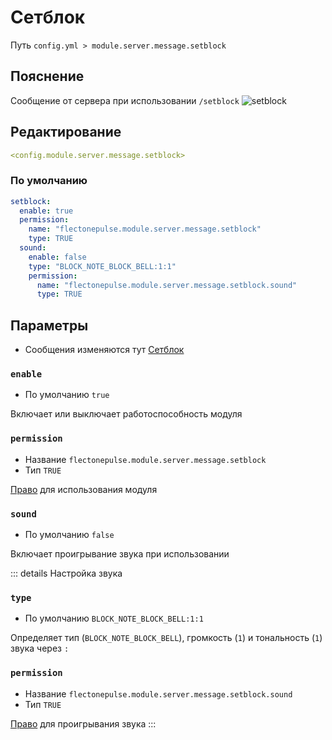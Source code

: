 # Сетблок
Путь `config.yml > module.server.message.setblock`

## Пояснение
Сообщение от сервера при использовании `/setblock`
![setblock](/setblock.png)

## Редактирование
```yaml
<config.module.server.message.setblock>
```

### По умолчанию
```yaml
setblock:
  enable: true
  permission:
    name: "flectonepulse.module.server.message.setblock"
    type: TRUE
  sound:
    enable: false
    type: "BLOCK_NOTE_BLOCK_BELL:1:1"
    permission:
      name: "flectonepulse.module.server.message.setblock.sound"
      type: TRUE
```

## Параметры

- Сообщения изменяются тут [Сетблок](/ru/messages/ru_ru/module/server/message/setblock/)

### `enable`
- По умолчанию `true`

Включает или выключает работоспособность модуля

### `permission`
- Название `flectonepulse.module.server.message.setblock`
- Тип `TRUE`

[Право](/ru/config/module/#пояснение) для использования модуля

### `sound`
- По умолчанию `false`

Включает проигрывание звука при использовании

::: details Настройка звука
### `type`
- По умолчанию `BLOCK_NOTE_BLOCK_BELL:1:1`

Определяет тип (`BLOCK_NOTE_BLOCK_BELL`), громкость (`1`) и тональность (`1`) звука через `:`

### `permission`
- Название `flectonepulse.module.server.message.setblock.sound`
- Тип `TRUE`

[Право](/ru/config/module/#пояснение) для проигрывания звука
:::
